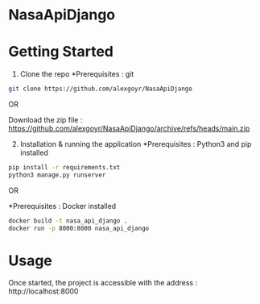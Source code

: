 # NasaApiDjango

# Getting Started
1. Clone the repo
*Prerequisites : git
```sh
git clone https://github.com/alexgoyr/NasaApiDjango
```

OR

Download the zip file : https://github.com/alexgoyr/NasaApiDjango/archive/refs/heads/main.zip



2. Installation & running the application
*Prerequisites : Python3 and pip installed
```sh
pip install -r requirements.txt
python3 manage.py runserver
```

OR

*Prerequisites : Docker installed
```sh
docker build -t nasa_api_django .
docker run -p 8000:8000 nasa_api_django
```

# Usage
Once started, the project is accessible with the address : http://localhost:8000